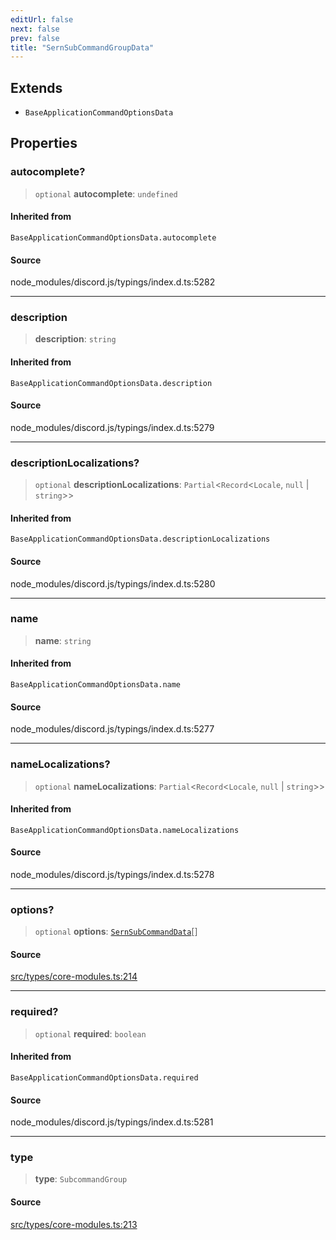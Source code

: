 ```yaml
---
editUrl: false
next: false
prev: false
title: "SernSubCommandGroupData"
---
```


## Extends

- `BaseApplicationCommandOptionsData`

## Properties

### autocomplete?

> `optional` **autocomplete**: `undefined`

#### Inherited from

`BaseApplicationCommandOptionsData.autocomplete`

#### Source

node\_modules/discord.js/typings/index.d.ts:5282

***

### description

> **description**: `string`

#### Inherited from

`BaseApplicationCommandOptionsData.description`

#### Source

node\_modules/discord.js/typings/index.d.ts:5279

***

### descriptionLocalizations?

> `optional` **descriptionLocalizations**: `Partial`\<`Record`\<`Locale`, `null` \| `string`\>\>

#### Inherited from

`BaseApplicationCommandOptionsData.descriptionLocalizations`

#### Source

node\_modules/discord.js/typings/index.d.ts:5280

***

### name

> **name**: `string`

#### Inherited from

`BaseApplicationCommandOptionsData.name`

#### Source

node\_modules/discord.js/typings/index.d.ts:5277

***

### nameLocalizations?

> `optional` **nameLocalizations**: `Partial`\<`Record`\<`Locale`, `null` \| `string`\>\>

#### Inherited from

`BaseApplicationCommandOptionsData.nameLocalizations`

#### Source

node\_modules/discord.js/typings/index.d.ts:5278

***

### options?

> `optional` **options**: [`SernSubCommandData`](/v3/api/interfaces/sernsubcommanddata/)[]

#### Source

[src/types/core-modules.ts:214](https://github.com/sern-handler/handler/blob/a19edaf8838dcf088d3947f4a6aa6213d8f5bb9e/src/types/core-modules.ts#L214)

***

### required?

> `optional` **required**: `boolean`

#### Inherited from

`BaseApplicationCommandOptionsData.required`

#### Source

node\_modules/discord.js/typings/index.d.ts:5281

***

### type

> **type**: `SubcommandGroup`

#### Source

[src/types/core-modules.ts:213](https://github.com/sern-handler/handler/blob/a19edaf8838dcf088d3947f4a6aa6213d8f5bb9e/src/types/core-modules.ts#L213)
